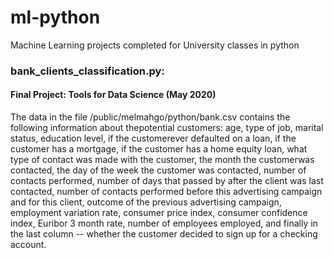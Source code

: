 # ml-python

Machine Learning projects completed for University classes in python

### bank_clients_classification.py:
#### Final Project: Tools for Data Science (May 2020)

The data in the file /public/melmahgo/python/bank.csv contains the following information 
about thepotential customers: age, type of job, marital status, education level, if 
the customerever defaulted on a loan, if the customer has a mortgage, if the customer 
has a home equity loan, what type of contact was made with the customer, the month the 
customerwas contacted, the day of the week the customer was contacted, number of contacts
performed, number of days that passed by after the client was last contacted, number
of contacts performed before this advertising campaign and for this client, outcome of
the previous advertising campaign, employment variation rate, consumer price index,
consumer confidence index, Euribor 3 month rate, number of employees employed, and
finally in the last column -- whether the customer decided to sign up for a checking
account.
